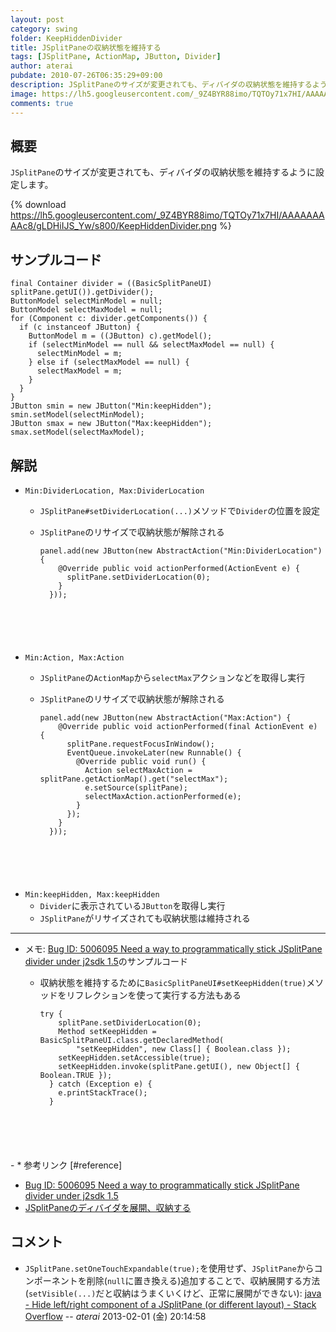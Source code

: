 ```yaml
---
layout: post
category: swing
folder: KeepHiddenDivider
title: JSplitPaneの収納状態を維持する
tags: [JSplitPane, ActionMap, JButton, Divider]
author: aterai
pubdate: 2010-07-26T06:35:29+09:00
description: JSplitPaneのサイズが変更されても、ディバイダの収納状態を維持するように設定します。
image: https://lh5.googleusercontent.com/_9Z4BYR88imo/TQTOy71x7HI/AAAAAAAAAc8/gLDHiIJS_Yw/s800/KeepHiddenDivider.png
comments: true
---
```

## 概要
`JSplitPane`のサイズが変更されても、ディバイダの収納状態を維持するように設定します。

{% download https://lh5.googleusercontent.com/_9Z4BYR88imo/TQTOy71x7HI/AAAAAAAAAc8/gLDHiIJS_Yw/s800/KeepHiddenDivider.png %}

## サンプルコード
<pre class="prettyprint"><code>final Container divider = ((BasicSplitPaneUI) splitPane.getUI()).getDivider();
ButtonModel selectMinModel = null;
ButtonModel selectMaxModel = null;
for (Component c: divider.getComponents()) {
  if (c instanceof JButton) {
    ButtonModel m = ((JButton) c).getModel();
    if (selectMinModel == null &amp;&amp; selectMaxModel == null) {
      selectMinModel = m;
    } else if (selectMaxModel == null) {
      selectMaxModel = m;
    }
  }
}
JButton smin = new JButton("Min:keepHidden");
smin.setModel(selectMinModel);
JButton smax = new JButton("Max:keepHidden");
smax.setModel(selectMaxModel);
</code></pre>

## 解説
- `Min:DividerLocation, Max:DividerLocation`
    - `JSplitPane#setDividerLocation(...)`メソッドで`Divider`の位置を設定
    - `JSplitPane`のリサイズで収納状態が解除される
        
        <pre class="prettyprint"><code>panel.add(new JButton(new AbstractAction("Min:DividerLocation") {
          @Override public void actionPerformed(ActionEvent e) {
            splitPane.setDividerLocation(0);
          }
        }));
</code></pre>
- `Min:Action, Max:Action`
    - `JSplitPane`の`ActionMap`から`selectMax`アクションなどを取得し実行
    - `JSplitPane`のリサイズで収納状態が解除される
        
        <pre class="prettyprint"><code>panel.add(new JButton(new AbstractAction("Max:Action") {
          @Override public void actionPerformed(final ActionEvent e) {
            splitPane.requestFocusInWindow();
            EventQueue.invokeLater(new Runnable() {
              @Override public void run() {
                Action selectMaxAction = splitPane.getActionMap().get("selectMax");
                e.setSource(splitPane);
                selectMaxAction.actionPerformed(e);
              }
            });
          }
        }));
</code></pre>
- `Min:keepHidden, Max:keepHidden`
    - `Divider`に表示されている`JButton`を取得し実行
    - `JSplitPane`がリサイズされても収納状態は維持される

<!-- dummy comment line for breaking list -->

- - - -
- メモ: [Bug ID: 5006095 Need a way to programmatically stick JSplitPane divider under j2sdk 1.5](http://bugs.java.com/bugdatabase/view_bug.do?bug_id=5006095)のサンプルコード
    - 収納状態を維持するために`BasicSplitPaneUI#setKeepHidden(true)`メソッドをリフレクションを使って実行する方法もある
        
        <pre class="prettyprint"><code>try {
          splitPane.setDividerLocation(0);
          Method setKeepHidden = BasicSplitPaneUI.class.getDeclaredMethod(
              "setKeepHidden", new Class[] { Boolean.class });
          setKeepHidden.setAccessible(true);
          setKeepHidden.invoke(splitPane.getUI(), new Object[] { Boolean.TRUE });
        } catch (Exception e) {
          e.printStackTrace();
        }
</code></pre>
    - * 参考リンク [#reference]
- [Bug ID: 5006095 Need a way to programmatically stick JSplitPane divider under j2sdk 1.5](http://bugs.java.com/bugdatabase/view_bug.do?bug_id=5006095)
- [JSplitPaneのディバイダを展開、収納する](https://ateraimemo.com/Swing/OneTouchExpandable.html)

<!-- dummy comment line for breaking list -->

## コメント
- `JSplitPane.setOneTouchExpandable(true);`を使用せず、`JSplitPane`からコンポーネントを削除(`null`に置き換える)追加することで、収納展開する方法(`setVisible(...)`だと収納はうまくいくけど、正常に展開ができない):  [java - Hide left/right component of a JSplitPane (or different layout) - Stack Overflow](https://stackoverflow.com/questions/14644362/hide-left-right-component-of-a-jsplitpane-or-different-layout) -- *aterai* 2013-02-01 (金) 20:14:58

<!-- dummy comment line for breaking list -->
